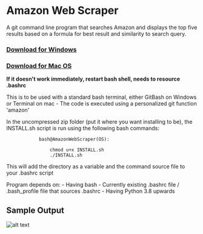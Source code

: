 # Amazon Web Scraper
A git command line program that searches Amazon and displays the top five results based on a formula for best result and similarity to search query.

### [Download for Windows](https://github.com/18vmck/AmazonWebScraper/releases/download/v1.0/AmazonWebScraper(Windows).zip)
### [Download for Mac OS](https://github.com/18vmck/AmazonWebScraper-MoreAccurate/releases/download/v1.0/AmazonWebScraper(Mac).zip)
**If it doesn't work immediately, restart bash shell, needs to resource .bashrc**

This is to be used with a standard bash terminal, either GitBash on Windows or Terminal on mac
    - The code is executed using a personalized git function 'amazon'

In the uncompressed zip folder (put it where you want installing to be), the INSTALL.sh script is run using the following bash commands:
                
                bash@AmazonWebScraper(OS):
                   
                    chmod u+x INSTALL.sh   
                    ./INSTALL.sh

This will add the directory as a variable and the command source file to your .bashrc script

Program depends on:
    - Having bash
        - Currently existing .bashrc file / .bash_profile file that sources .bashrc
    - Having Python 3.8 upwards
 


## Sample Output
![alt text](https://github.com/18vmck//AmazonWebScraper-MoreAccurate/blob/main/SampleOutput.jpg?raw=true)
